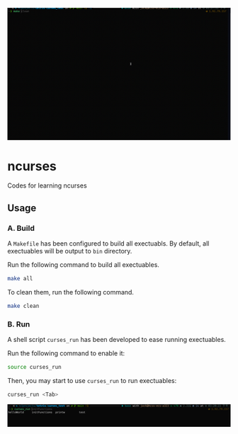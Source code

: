 ![example](assets/ncurses.gif)

# ncurses
Codes for learning ncurses


## Usage

### A. Build

A `Makefile` has been configured to build all exectuabls. By default, all exectuables will be output to `bin` directory.

Run the following command to build all exectuables.

```bash
make all
```

To clean them, run the following command.
```bash
make clean
```

### B. Run

A shell script `curses_run` has been developed to ease running exectuables. 

Run the following command to enable it:
```bash
source curses_run
```

Then, you may start to use `curses_run` to run exectuables:
```bash
curses_run <Tab>
```
![Result](assets/curses_run.png)